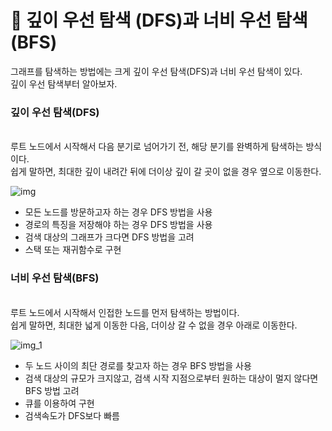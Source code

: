 # 🔣 깊이 우선 탐색 (DFS)과 너비 우선 탐색(BFS)

그래프를 탐색하는 방법에는 크게 깊이 우선 탐색(DFS)과 너비 우선 탐색이 있다.<br/>
깊이 우선 탐색부터 알아보자.<br/>

### 깊이 우선 탐색(DFS)
<br/>
루트 노드에서 시작해서 다음 분기로 넘어가기 전, 해당 분기를 완벽하게 탐색하는 방식이다.<br/>
쉽게 말하면, 최대한 깊이 내려간 뒤에 더이상 깊이 갈 곳이 없을 경우 옆으로 이동한다.<br/>

![img](https://user-images.githubusercontent.com/57346443/161662131-a9b4ee16-43b8-4cee-9389-9b8ab22a8338.png)


- 모든 노드를 방문하고자 하는 경우 DFS 방법을 사용<br/> 
- 경로의 특징을 저장해야 하는 경우 DFS 방법을 사용<br/>
- 검색 대상의 그래프가 크다면 DFS 방법을 고려
- 스택 또는 재귀함수로 구현<br/>

### 너비 우선 탐색(BFS)
<br/>
루트 노드에서 시작해서 인접한 노드를 먼저 탐색하는 방법이다.<br/>
쉽게 말하면, 최대한 넓게 이동한 다음, 더이상 갈 수 없을 경우 아래로 이동한다.<br/>

![img_1](https://user-images.githubusercontent.com/57346443/161662214-3f8e735c-920c-442d-a827-27507b0f2746.png)

- 두 노드 사이의 최단 경로를 찾고자 하는 경우 BFS 방법을 사용<br/>
- 검색 대상의 규모가 크지않고, 검색 시작 지점으로부터 원하는 대상이 멀지 않다면 BFS 방법 고려<br/> 
- 큐를 이용하여 구현<br/>
- 검색속도가 DFS보다 빠름<br/>
